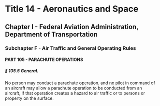 
# Title 14 - Aeronautics and Space
## Chapter I - Federal Aviation Administration, Department of Transportation
### Subchapter F - Air Traffic and General Operating Rules
#### PART 105 - PARACHUTE OPERATIONS
##### § 105.5 General.

No person may conduct a parachute operation, and no pilot in command of an aircraft may allow a parachute operation to be conducted from an aircraft, if that operation creates a hazard to air traffic or to persons or property on the surface.

